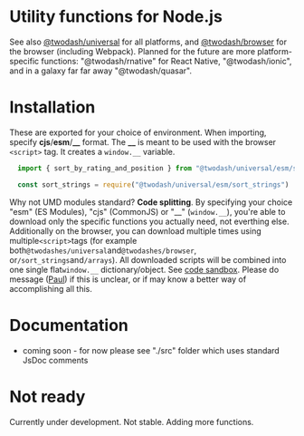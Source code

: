 # Utility functions **for Node.js**

See also [@twodash/universal](#) for all platforms, and [@twodash/browser](#) for the browser (including Webpack). Planned for the future are more platform-specific functions: "@twodash/rnative" for React Native, "@twodash/ionic", and in a galaxy far far away "@twodash/quasar".

# Installation

These are exported for your choice of environment. When importing, specify **cjs**/**esm**/**\_\_** format. The **\_\_** is meant to be used with the browser `<script>` tag. It creates a `window.__` variable.

```JavaScript
  import { sort_by_rating_and_position } from "@twodash/universal/esm/sort_strings"
```

```JavaScript
  const sort_strings = require("@twodash/universal/esm/sort_strings")
```

Why not UMD modules standard? **Code splitting**. By specifying your choice "esm" (ES Modules), "cjs" (CommonJS) or "\_\_" (`window.__`), you're able to download only the specific functions you actually need, not everthing else. Additionally on the browser, you can download multiple times using multiple`<script>`tags (for example both`@twodashes/universal`and`@twodashes/browser`, or`/sort_strings`and`/arrays`). All downloaded scripts will be combined into one single flat`window.__` dictionary/object. See [code sandbox](https://codesandbox.io/s/twodashes-universal-demo-2r4os). Please do message ([Paul](https://paulshorey.com)) if this is unclear, or if may know a better way of accomplishing all this.

# Documentation

- coming soon - for now please see "./src" folder which uses standard JsDoc comments

# Not ready

Currently under development. Not stable. Adding more functions.
